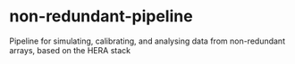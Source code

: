 # non-redundant-pipeline
Pipeline for simulating, calibrating, and analysing data from non-redundant arrays, based on the HERA stack
